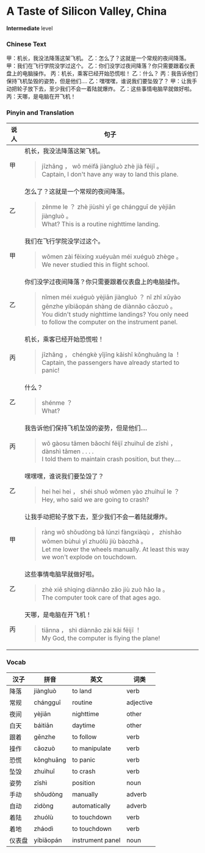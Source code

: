 # A Taste of Silicon Valley, China
**Intermediate** level
### Chinese Text
甲：机长，我没法降落这架飞机。
乙：怎么了？这就是一个常规的夜间降落。
甲：我们在飞行学院没学过这个。
乙：你们没学过夜间降落？你只需要跟着仪表盘上的电脑操作。
丙：机长，乘客已经开始恐慌啦！
乙：什么？
丙：我告诉他们保持飞机坠毁的姿势，但是他们....
乙：嘿嘿嘿，谁说我们要坠毁了？
甲：让我手动把轮子放下去，至少我们不会一着陆就爆炸。
乙：这些事情电脑早就做好啦。
丙：天哪，是电脑在开飞机！

### Pinyin and Translation
|说人|句子|
|----|----|
|甲|机长，我没法降落这架飞机。<blockquote>jīzhǎng ， wǒ méifǎ jiàngluò zhè jià fēijī 。<br />Captain, I don't have any way to land this plane.</blockquote>|
|乙|怎么了？这就是一个常规的夜间降落。<blockquote>zěnme le ？ zhè jiùshì yī ge chángguī de yèjiān jiàngluò 。<br />What? This is a routine nighttime landing.</blockquote>|
|甲|我们在飞行学院没学过这个。<blockquote>wǒmen zài fēixíng xuéyuàn méi xuéguò zhège 。<br />We never studied this in flight school.</blockquote>|
|乙|你们没学过夜间降落？你只需要跟着仪表盘上的电脑操作。<blockquote>nǐmen méi xuéguò yèjiān jiàngluò ？ nǐ zhǐ xūyào gēnzhe yíbiǎopán shàng de diànnǎo cāozuò 。<br />You didn't study nighttime landings? You only need to follow the computer on the instrument panel.</blockquote>|
|丙|机长，乘客已经开始恐慌啦！<blockquote>jīzhǎng ， chéngkè yǐjīng kāishǐ kǒnghuāng la ！<br />Captain, the passengers have already started to panic!</blockquote>|
|乙|什么？<blockquote>shénme ？<br />What?</blockquote>|
|丙|我告诉他们保持飞机坠毁的姿势，但是他们....<blockquote>wǒ gàosu tāmen bǎochí fēijī zhuìhuǐ de zīshì ， dànshì tāmen . . . .<br />I told them to maintain crash position, but they....</blockquote>|
|乙|嘿嘿嘿，谁说我们要坠毁了？<blockquote>hei hei hei ， shéi shuō wǒmen yào zhuìhuǐ le ？<br />Hey, who said we are going to crash?</blockquote>|
|甲|让我手动把轮子放下去，至少我们不会一着陆就爆炸。<blockquote>ràng wǒ shǒudòng bǎ lúnzi fàngxiàqù ， zhìshǎo wǒmen bùhuì yī zhuólù jiù bàozhà 。<br />Let me lower the wheels manually. At least this way we won't explode on touchdown.</blockquote>|
|乙|这些事情电脑早就做好啦。<blockquote>zhè xiē shìqing diànnǎo zǎo jiù zuò hǎo la 。<br />The computer took care of that ages ago.</blockquote>|
|丙|天哪，是电脑在开飞机！<blockquote>tiānna ， shì diànnǎo zài kāi fēijī ！<br />My God, the computer is flying the plane!</blockquote>|
### Vocab
|汉子|拼音|英文|词类|
|----|----|----|----|
|降落|jiàngluò|to land|verb|
|常规|chángguī|routine|adjective|
|夜间|yèjiān|nighttime|other|
|白天|báitiān|daytime|other|
|跟着|gēnzhe|to follow|verb|
|操作|cāozuò|to manipulate|verb|
|恐慌|kǒnghuāng|to panic|verb|
|坠毁|zhuìhuǐ|to crash|verb|
|姿势|zīshì|position|noun|
|手动|shǒudòng|manually|adverb|
|自动|zìdòng|automatically|adverb|
|着陆|zhuólù|to touchdown|verb|
|着地|zháodì|to touchdown|verb|
|仪表盘|yíbiǎopán|instrument panel|noun|